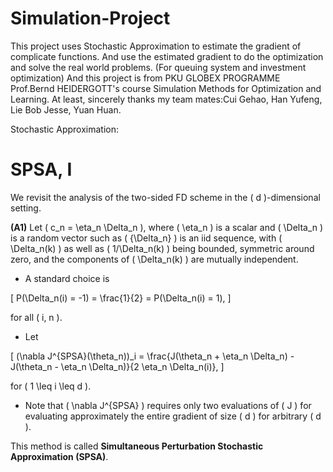 # Simulation-Project
This project uses Stochastic Approximation to estimate the gradient of complicate functions. And use the estimated gradient to do the optimization and solve the real world problems. 
(For queuing system and investment optimization)
And this project is from PKU GLOBEX PROGRAMME Prof.Bernd HEIDERGOTT's course Simulation Methods for Optimization and Learning.
At least, sincerely thanks my team mates:Cui Gehao, Han Yufeng, Lie Bob Jesse, Yuan Huan.

Stochastic Approximation:
# SPSA, I

We revisit the analysis of the two-sided FD scheme in the \( d \)-dimensional setting.

**(A1)** Let \( c_n = \eta_n \Delta_n \), where \( \eta_n \) is a scalar and \( \Delta_n \) is a random vector such as \( \{\Delta_n\} \) is an iid sequence, with \( \Delta_n(k) \) as well as \( 1/\Delta_n(k) \) being bounded, symmetric around zero, and the components of \( \Delta_n(k) \) are mutually independent.

- A standard choice is 

\[
P(\Delta_n(i) = -1) = \frac{1}{2} = P(\Delta_n(i) = 1),
\]

for all \( i, n \).

- Let 

\[
(\nabla J^{SPSA}(\theta_n))_i = \frac{J(\theta_n + \eta_n \Delta_n) - J(\theta_n - \eta_n \Delta_n)}{2 \eta_n \Delta_n(i)},
\]

for \( 1 \leq i \leq d \).

- Note that \( \nabla J^{SPSA} \) requires only two evaluations of \( J \) for evaluating approximately the entire gradient of size \( d \) for arbitrary \( d \).

This method is called **Simultaneous Perturbation Stochastic Approximation (SPSA)**.
 
